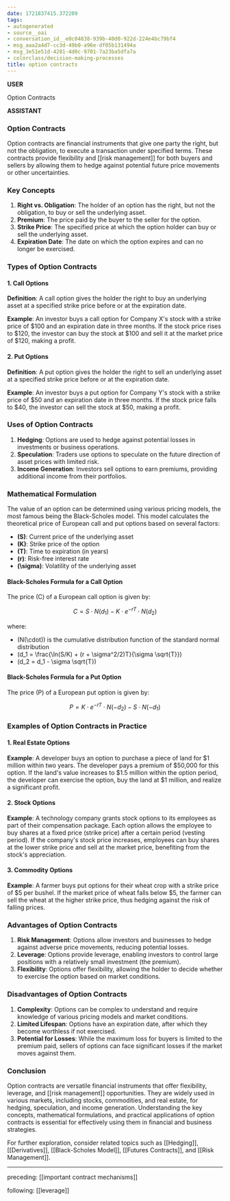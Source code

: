 ```yaml
---
date: 1721837415.372209
tags:
- autogenerated
- source__oai
- conversation_id__e0c04838-939b-40d0-922d-224e4bc79bf4
- msg_aaa2a4d7-cc3d-49b0-a96e-df05b131494a
- msg_3e51e51d-4281-4d0c-9701-7a23ba5dfa7a
- colorclass/decision-making-processes
title: option contracts
---
```


**USER**

Option Contracts


**ASSISTANT**

### Option Contracts

Option contracts are financial instruments that give one party the right, but not the obligation, to execute a transaction under specified terms. These contracts provide flexibility and [[risk management]] for both buyers and sellers by allowing them to hedge against potential future price movements or other uncertainties.

### Key Concepts

1. **Right vs. Obligation**: The holder of an option has the right, but not the obligation, to buy or sell the underlying asset.
2. **Premium**: The price paid by the buyer to the seller for the option.
3. **Strike Price**: The specified price at which the option holder can buy or sell the underlying asset.
4. **Expiration Date**: The date on which the option expires and can no longer be exercised.

### Types of Option Contracts

#### 1. Call Options

**Definition**: A call option gives the holder the right to buy an underlying asset at a specified strike price before or at the expiration date.

**Example**: An investor buys a call option for Company X's stock with a strike price of $100 and an expiration date in three months. If the stock price rises to $120, the investor can buy the stock at $100 and sell it at the market price of $120, making a profit.

#### 2. Put Options

**Definition**: A put option gives the holder the right to sell an underlying asset at a specified strike price before or at the expiration date.

**Example**: An investor buys a put option for Company Y's stock with a strike price of $50 and an expiration date in three months. If the stock price falls to $40, the investor can sell the stock at $50, making a profit.

### Uses of Option Contracts

1. **Hedging**: Options are used to hedge against potential losses in investments or business operations.
2. **Speculation**: Traders use options to speculate on the future direction of asset prices with limited risk.
3. **Income Generation**: Investors sell options to earn premiums, providing additional income from their portfolios.

### Mathematical Formulation

The value of an option can be determined using various pricing models, the most famous being the Black-Scholes model. This model calculates the theoretical price of European call and put options based on several factors:

- **\(S\)**: Current price of the underlying asset
- **\(K\)**: Strike price of the option
- **\(T\)**: Time to expiration (in years)
- **\(r\)**: Risk-free interest rate
- **\(\sigma\)**: Volatility of the underlying asset

#### Black-Scholes Formula for a Call Option

The price \(C\) of a European call option is given by:

$$
C = S \cdot N(d_1) - K \cdot e^{-rT} \cdot N(d_2)
$$

where:
- \(N(\cdot)\) is the cumulative distribution function of the standard normal distribution
- \(d_1 = \frac{\ln(S/K) + (r + \sigma^2/2)T}{\sigma \sqrt{T}}\)
- \(d_2 = d_1 - \sigma \sqrt{T}\)

#### Black-Scholes Formula for a Put Option

The price \(P\) of a European put option is given by:

$$
P = K \cdot e^{-rT} \cdot N(-d_2) - S \cdot N(-d_1)
$$

### Examples of Option Contracts in Practice

#### 1. Real Estate Options

**Example**: A developer buys an option to purchase a piece of land for $1 million within two years. The developer pays a premium of $50,000 for this option. If the land's value increases to $1.5 million within the option period, the developer can exercise the option, buy the land at $1 million, and realize a significant profit.

#### 2. Stock Options

**Example**: A technology company grants stock options to its employees as part of their compensation package. Each option allows the employee to buy shares at a fixed price (strike price) after a certain period (vesting period). If the company's stock price increases, employees can buy shares at the lower strike price and sell at the market price, benefiting from the stock's appreciation.

#### 3. Commodity Options

**Example**: A farmer buys put options for their wheat crop with a strike price of $5 per bushel. If the market price of wheat falls below $5, the farmer can sell the wheat at the higher strike price, thus hedging against the risk of falling prices.

### Advantages of Option Contracts

1. **Risk Management**: Options allow investors and businesses to hedge against adverse price movements, reducing potential losses.
2. **Leverage**: Options provide leverage, enabling investors to control large positions with a relatively small investment (the premium).
3. **Flexibility**: Options offer flexibility, allowing the holder to decide whether to exercise the option based on market conditions.

### Disadvantages of Option Contracts

1. **Complexity**: Options can be complex to understand and require knowledge of various pricing models and market conditions.
2. **Limited Lifespan**: Options have an expiration date, after which they become worthless if not exercised.
3. **Potential for Losses**: While the maximum loss for buyers is limited to the premium paid, sellers of options can face significant losses if the market moves against them.

### Conclusion

Option contracts are versatile financial instruments that offer flexibility, leverage, and [[risk management]] opportunities. They are widely used in various markets, including stocks, commodities, and real estate, for hedging, speculation, and income generation. Understanding the key concepts, mathematical formulations, and practical applications of option contracts is essential for effectively using them in financial and business strategies.

For further exploration, consider related topics such as [[Hedging]], [[Derivatives]], [[Black-Scholes Model]], [[Futures Contracts]], and [[Risk Management]].


---

preceding: [[important contract mechanisms]]  


following: [[leverage]]